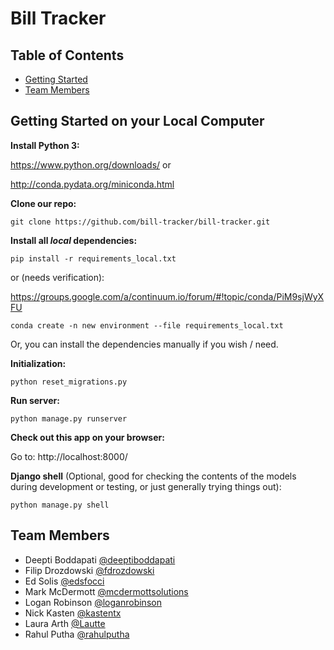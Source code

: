 # Bill Tracker

## Table of Contents

* [Getting Started](#getting-started)
* [Team Members](#team-members)

## <a name="getting-started"></a>Getting Started on your Local Computer

**Install Python 3:**

https://www.python.org/downloads/ or

http://conda.pydata.org/miniconda.html

**Clone our repo:**

    git clone https://github.com/bill-tracker/bill-tracker.git

**Install all *local* dependencies:**

    pip install -r requirements_local.txt

or (needs verification):

https://groups.google.com/a/continuum.io/forum/#!topic/conda/PiM9sjWyXFU

    conda create -n new environment --file requirements_local.txt

Or, you can install the dependencies manually if you wish / need.

**Initialization:**

    python reset_migrations.py

**Run server:**

    python manage.py runserver

**Check out this app on your browser:**

Go to: http://localhost:8000/

**Django shell** (Optional, good for checking the contents of the models during development or testing, or just generally trying things out):

    python manage.py shell

## <a name="team-members"></a>Team Members

* Deepti Boddapati [@deeptiboddapati](https://github.com/deeptiboddapati)
* Filip Drozdowski [@fdrozdowski](https://github.com/fdrozdowski)
* Ed Solis [@edsfocci](https://github.com/edsfocci)
* Mark McDermott [@mcdermottsolutions](https://github.com/mcdermottsolutions)
* Logan Robinson [@loganrobinson](https://www.linkedin.com/in/loganrobinson)
* Nick Kasten [@kastentx](https://github.com/kastentx)
* Laura Arth [@Lautte](https://github.com/Lautte)
* Rahul Putha [@rahulputha](https://github.com/rahulputha)